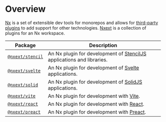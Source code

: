 # Overview

[Nx](https://nx.dev/) is a set of extensible dev tools for monorepos and allows for [third-party plugins](https://nx.dev/nx-community) to add support for other technologies. [Nxext](https://github.com/nxext/nx-extensions) is a collection of plugins for an Nx workspace.

| Package                                 | Description                                                                                     |
| --------------------------------------- | ----------------------------------------------------------------------------------------------- |
| [`@nxext/stencil`](../stencil/overview) | An Nx plugin for development of [StencilJS](https://stenciljs.com/) applications and libraries. |
| [`@nxext/svelte`](../svelte/overview)   | An Nx plugin for development of [Svelte](https://svelte.dev/) applications.                     |
| [`@nxext/solid`](../solid/overview)     | An Nx plugin for development of [SolidJS](https://www.solidjs.com/) applications.               |
| [`@nxext/vite`](../vite/overview)       | An Nx plugin for development with [Vite](https://vitejs.dev/).                                  |
| [`@nxext/react`](../react/overview)     | An Nx plugin for development with [React](https://reactjs.org/).                                |
| [`@nxext/preact`](../preact/overview)   | An Nx plugin for development with [Preact](https://reactjs.org/).                               |
